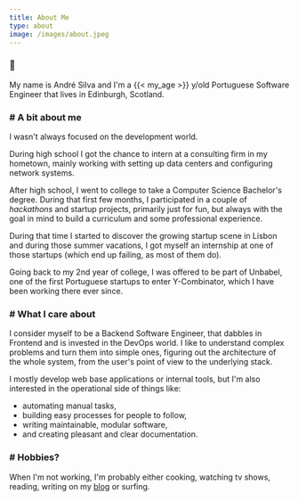 ```yaml
---
title: About Me
type: about
image: /images/about.jpeg
---
```


### 👋

My name is André Silva and I'm a {{< my_age >}} y/old Portuguese Software Engineer that lives in Edinburgh, Scotland.


### # A bit about me

I wasn't always focused on the development world.

During high school I got the chance to intern at a consulting firm in my hometown, mainly working with setting up data centers and configuring network systems.

After high school, I went to college to take a Computer Science Bachelor's degree.
During that first few months, I participated in a couple of _hackathons_ and startup projects, primarily just for fun, but always with the goal in mind to build a curriculum and some professional experience.

During that time I started to discover the growing startup scene in Lisbon and during those summer vacations, I got myself an internship at one of those startups (which end up failing, as most of them do).

Going back to my 2nd year of college, I was offered to be part of Unbabel, one of the first Portuguese startups to enter Y-Combinator, which I have been working there ever since.


### # What I care about

I consider myself to be a Backend Software Engineer, that dabbles in Frontend and is invested in the DevOps world. I like to understand complex problems and turn them into simple ones, figuring out the architecture of the whole system, from the user's point of view to the underlying stack.

I mostly develop web base applications or internal tools, but I'm also interested in the operational side of things like:
* automating manual tasks,
* building easy processes for people to follow,
* writing maintainable, modular software,
* and creating pleasant and clear documentation.

### # Hobbies?

When I'm not working, I'm probably either cooking, watching tv shows, reading, writing on my [blog](/blog) or surfing.
